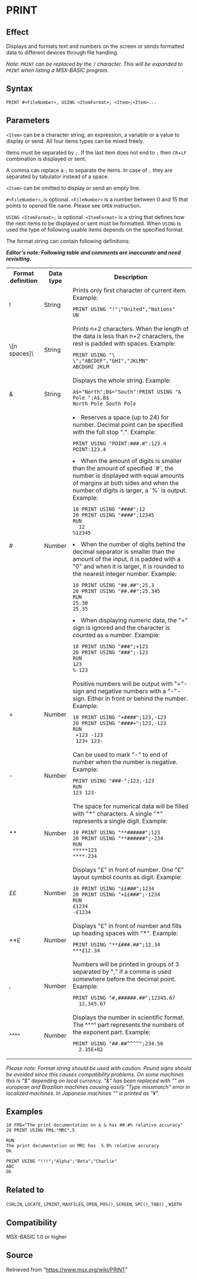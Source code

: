 # PRINT

## Effect

Displays and formats text and numbers on the screen or sends formatted data to different devices through file handling.

_Note: `PRINT` can be replaced by the `?` character. This will be expanded to `PRINT` when listing a MSX-BASIC program._

## Syntax

`PRINT #<FileNumber>, USING <ItemFormat>; <Item>;<Item>...`

## Parameters

`<Item>` can be a character string, an expression, a variable or a value to display or send. All four items types can be mixed freely.

Items must be separated by `;`. If the last item does not end to `;` then `CR`+`LF` combination is displayed or sent.

A comma can replace a `;` to separate the items. In case of `,` they are separated by tabulator instead of a space.

`<Item>` can be omitted to display or send an empty line.

`#<FileNumber>`, is optional. `<FileNumber>` is a number between 0 and 15 that points to opened file name. Please see `OPEN` instruction.

`USING <ItemFormat>;` is optional. `<ItemFormat>` is a string that defines how the next items to be displayed or sent must be formatted. When `USING` is used the type of following usable items depends on the specified format.

The format string can contain following definitions:

_**Editor's note: Following table and comments are inaccurate and need revisiting.**_

<table>
<tr><th>Format definition</th><th>Data type</th><th>Description</th></tr>
<tr><td>!</td><td>String</td><td>Prints only first character of current item. Example:

```basic
PRINT USING "!";"United","Nations"
UN
```
</td></tr>
<tr><td>\[n spaces]\</td><td>String</td><td>Prints n+2 characters. When the length of the data is less than n+2 characters, the rest is padded with spaces. Example:

```basic
PRINT USING "\  \";"ABCDEF","GHI","JKLMN"
ABCDGHI JKLM
```
</td></tr>
<tr><td>&</td><td>String</td><td>Displays the whole string. Example:

```basic
A$="North";B$="South":PRINT USING "& Pole ";A$,B$
North Pole South Pole
```
</td></tr>
<tr><td>#</td><td>Number</td><td><li>Reserves a space (up to 24) for number. Decimal point can be specified with the full stop ".". Example:

```basic
PRINT USING "POINT:###.#";123.4
POINT:123.4
```
<li>When the amount of digits is smaller than the amount of specified `#`, the number is displayed with equal amounts of margins at both sides and when the number of digits is larger, a `%` is output. Example:

```basic
10 PRINT USING "####";12
20 PRINT USING "####";12345
RUN
  12
%12345
```
<li>When the number of digits behind the decimal separator is smaller than the amount of the input, it is padded with a "0" and when it is larger, it is rounded to the nearest integer number. Example:

```basic
10 PRINT USING "##.##";25.3
20 PRINT USING "##.##";25.345
RUN
25.30
25.35
```
<li>When displaying numeric data, the "+" sign is ignored and the character is counted as a number. Example:

```basic
10 PRINT USING "###";+123
20 PRINT USING "###";-123
RUN
123
%-123
```
</td></tr>
<tr><td>+</td><td>Number</td><td>Positive numbers will be output with "+"-sign and negative numbers with a "-"-sign. Either in front or behind the number. Example:

```basic
10 PRINT USING "+####";123,-123
20 PRINT USING "####+";123,-123
RUN
 +123 -123
 123+ 123-
```
</td></tr>
<tr><td>-</td><td>Number</td><td>Can be used to mark "-" to end of number when the number is negative. Example:

```basic
PRINT USING "###-";123,-123
RUN
123 123-
```
</td></tr>
<tr><td>**</td><td>Number</td><td>The space for numerical data will be filled with "*" characters. A single "*" represents a single digit. Example:

```basic
10 PRINT USING "**######";123
20 PRINT USING "**######";-234
RUN
*****123
****-234
```
</td></tr>
<tr><td>££</td><td>Number</td><td>Displays "£" in front of number. One "£" layout symbol counts as digit. Example:

```basic
10 PRINT USING "££###";1234
20 PRINT USING "+££###";-1234
RUN
£1234
-£1234
```
</td></tr>
<tr><td>**£</td><td>Number</td><td>Displays "£" in front of number and fills up heading spaces with "*". Example:

```basic
PRINT USING "**£###.##";12.34
***£12.34
```
</td></tr>
<tr><td>,</td><td>Number</td><td>Numbers will be printed in groups of 3 separated by "," if a comma is used somewhere before the decimal point. Example:

```basic
PRINT USING "#,######.##";12345.67
  12,345.67
```
</td></tr>
<tr><td>^^^^</td><td>Number</td><td>Displays the number in scientific format. The ^^^^ part represents the numbers of the exponent part. Example:

```basic
PRINT USING "##.##^^^^";234.56
  2.35E+02
```
</td></tr>
</table>

_Please note: Format string should be used with caution. Pound signs should be avoided since this causes compatibility problems. On some machines this is "$" depending on local currency. "&" has been replaced with "\" on european and Brazilian machines causing easily _"Type missmatch"_ error in localized machines. In Japanese machines "\" is printed as "¥"._

## Examples

```basic
10 FM$="The print documentation on & & has ##.#% relative accuracy"
20 PRINT USING FM$;"MRC",5
 
RUN
The print documentation on MRC has  5.0% relative accuracy
Ok
```

```basic
PRINT USING "!!!";"Alpha";"Beta";"Charlie"
ABC
Ok
```

## Related to

`CSRLIN`, `LOCATE`, `LPRINT`, `MAXFILES`, `OPEN`, `POS()`, `SCREEN`, `SPC()`, `TAB()`
, `WIDTH`

## Compatibility

MSX-BASIC 1.0 or higher

## Source

Retrieved from "https://www.msx.org/wiki/PRINT"
